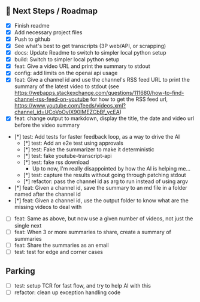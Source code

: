 ## 🔮 Next Steps / Roadmap

* [x] Finish readme
* [x] Add necessary project files
* [x] Push to github
* [x] See what's best to get transcripts (3P web/API, or scrapping)
* [x] docs: Update Readme to switch to simpler local python setup
* [x] build: Switch to simpler local python setup
* [x] feat: Give a video URL and print the summary to stdout
* [x] config: add limits on the openai api usage
* [x] feat: Give a channel id and use the channel's RSS feed URL to print the summary of the latest video to stdout (see https://webapps.stackexchange.com/questions/111680/how-to-find-channel-rss-feed-on-youtube for how to get the RSS feed url, https://www.youtube.com/feeds/videos.xml?channel_id=UCoVoOvIX90IMEZCbBf_ycEA)
* [x] feat: change output to markdown, display the title, the date and video url before the video summary
* [*] test: Add tests for faster feedback loop, as a way to drive the AI
    * [*] test: Add an e2e test using approvals
    * [*] test: Fake the summarizer to make it deterministic
    * [*] test: fake youtube-transcript-api
    * [*] test: fake rss download
        * Up to now, I'm really disappointed by how the AI is helping me...
    * [*] test: capture the results without going through patching stdout
    * [*] refactor: pass the channel id as arg to run instead of using argv
* [*] feat: Given a channel id, save the summary to an md file in a folder named after the channel id
* [*] feat: Given a channel id, use the output folder to know what are the missing videos to deal with
* [ ] feat: Same as above, but now use a given number of videos, not just the single next
* [ ] feat: When 3 or more summaries to share, create a summary of summaries
* [ ] feat: Share the summaries as an email
* [ ] test: test for edge and corner cases

## Parking
* [ ] test: setup TCR for fast flow, and try to help AI with this
* [ ] refactor: clean up exception handling code
